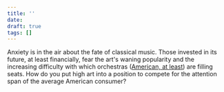 ```yaml
---
title: ''
date: 
draft: true
tags: []
---
```


Anxiety is in the air about the fate of classical music. Those invested in its future, at least financially, fear the art's waning popularity and the increasing difficulty with which orchestras ([American, at least](http://www.npr.org/blogs/therecord/2010/11/05/131107706/without-an-angel-donor-the-detroit-symphony-orchestra-could-go-dark "Detroit symphony could shut down")) are filling seats. How do you put high art into a position to compete for the attention span of the average American consumer?
